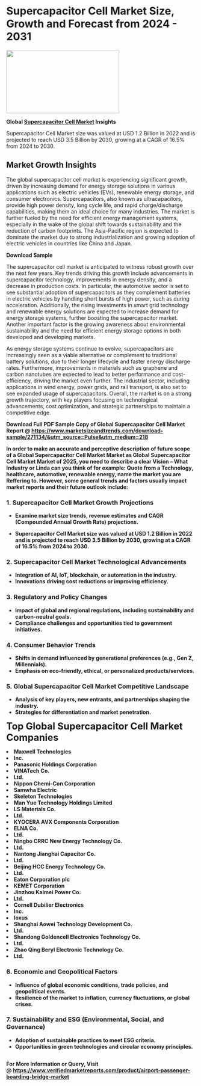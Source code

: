 <H1>Supercapacitor Cell Market Size, Growth and Forecast from 2024 - 2031</H1><img class="aligncenter size-medium wp-image-584254" src="https://thirdeyenews.in/wp-content/uploads/2024/09/Global-Market-Research-300x168.jpeg" alt="" width="300" height="168" /><p><strong>Global&nbsp;<a href="https://www.marketsizeandtrends.com/download-sample/271134/&amp;utm_source=Pulse&amp;utm_medium=218">Supercapacitor Cell Market</a> Insights</strong></p><p>Supercapacitor Cell Market size was valued at USD 1.2 Billion in 2022 and is projected to reach USD 3.5 Billion by 2030, growing at a CAGR of 16.5% from 2024 to 2030.</p><p><h2>Market Growth Insights</h2> <p>The global supercapacitor cell market is experiencing significant growth, driven by increasing demand for energy storage solutions in various applications such as electric vehicles (EVs), renewable energy storage, and consumer electronics. Supercapacitors, also known as ultracapacitors, provide high power density, long cycle life, and rapid charge/discharge capabilities, making them an ideal choice for many industries. The market is further fueled by the need for efficient energy management systems, especially in the wake of the global shift towards sustainability and the reduction of carbon footprints. The Asia-Pacific region is expected to dominate the market due to strong industrialization and growing adoption of electric vehicles in countries like China and Japan.</p> <p><strong>Download Sample</strong></p> <p>The supercapacitor cell market is anticipated to witness robust growth over the next few years. Key trends driving this growth include advancements in supercapacitor technology, improvements in energy density, and a decrease in production costs. In particular, the automotive sector is set to see substantial adoption of supercapacitors as they complement batteries in electric vehicles by handling short bursts of high power, such as during acceleration. Additionally, the rising investments in smart grid technology and renewable energy solutions are expected to increase demand for energy storage systems, further boosting the supercapacitor market. Another important factor is the growing awareness about environmental sustainability and the need for efficient energy storage options in both developed and developing markets. <p>As energy storage systems continue to evolve, supercapacitors are increasingly seen as a viable alternative or complement to traditional battery solutions, due to their longer lifecycle and faster energy discharge rates. Furthermore, improvements in materials such as graphene and carbon nanotubes are expected to lead to better performance and cost-efficiency, driving the market even further. The industrial sector, including applications in wind energy, power grids, and rail transport, is also set to see expanded usage of supercapacitors. Overall, the market is on a strong growth trajectory, with key players focusing on technological advancements, cost optimization, and strategic partnerships to maintain a competitive edge.</p> <p><strong></p><p><span class=""><strong>Download Full PDF Sample Copy of Global Supercapacitor Cell Market Report</strong> @ <a href="https://www.marketsizeandtrends.com/download-sample/271134/&amp;utm_source=Pulse&amp;utm_medium=218" target="_blank">https://www.marketsizeandtrends.com/download-sample/271134/&amp;utm_source=Pulse&amp;utm_medium=218</a></span></p><p>In order to make an accurate and perceptive description of future scope of a Global&nbsp;Supercapacitor Cell Market Market as Global&nbsp;Supercapacitor Cell Market Market of 2025, you need to describe a clear Vision &ndash; What Industry or Linda can you think of for example: Quote from a Technology, healthcare, automotive, renewable energy, name the market you are Reffering to. However, some general trends and factors usually impact market reports and their future outlook include:</p><h3>1.&nbsp;<strong>Supercapacitor Cell Market Growth Projections</strong></h3><ul><li>Examine market size trends, revenue estimates and CAGR (Compounded Annual Growth Rate) projections.</li><li><p>Supercapacitor Cell Market size was valued at USD 1.2 Billion in 2022 and is projected to reach USD 3.5 Billion by 2030, growing at a CAGR of 16.5% from 2024 to 2030.</p></li></ul><h3>2.&nbsp;<strong>Supercapacitor Cell Market Technological Advancements</strong></h3><ul><li>Integration of AI, IoT, blockchain, or automation in the industry.</li><li>Innovations driving cost reductions or improving efficiency.</li></ul><h3>3.&nbsp;<strong>Regulatory and Policy Changes</strong></h3><ul><li>Impact of global and regional regulations, including sustainability and carbon-neutral goals.</li><li>Compliance challenges and opportunities tied to government initiatives.</li></ul><h3>4.&nbsp;<strong>Consumer Behavior Trends</strong></h3><ul><li>Shifts in demand influenced by generational preferences (e.g., Gen Z, Millennials).</li><li>Emphasis on eco-friendly, ethical, or personalized products/services.</li></ul><h3>5.&nbsp;<strong>Global Supercapacitor Cell Market Competitive Landscape</strong></h3><ul><li>Analysis of key players, new entrants, and partnerships shaping the industry.</li><li>Strategies for differentiation and market penetration.</li></ul><p data-pm-slice="1 1 []"><span style="color: inherit; font-family: inherit; font-size: 25px;">Top Global Supercapacitor Cell Market Companies</span></p><div class="" data-test-id=""><p><li>Maxwell Technologies</li><li> Inc.</li><li> Panasonic Holdings Corporation</li><li> VINATech Co.</li><li> Ltd.</li><li> Nippon Chemi-Con Corporation</li><li> Samwha Electric</li><li> Skeleton Technologies</li><li> Man Yue Technology Holdings Limited</li><li> LS Materials Co.</li><li> Ltd.</li><li> KYOCERA AVX Components Corporation</li><li> ELNA Co.</li><li> Ltd.</li><li> Ningbo CRRC New Energy Technology Co.</li><li> Ltd.</li><li> Nantong Jianghai Capacitor Co.</li><li> Ltd.</li><li> Beijing HCC Energy Technology Co.</li><li> Ltd.</li><li> Eaton Corporation plc</li><li> KEMET Corporation</li><li> Jinzhou Kaimei Power Co.</li><li> Ltd.</li><li> Cornell Dubilier Electronics</li><li> Inc.</li><li> Ioxus</li><li> Shanghai Aowei Technology Development Co.</li><li> Ltd.</li><li> Shandong Goldencell Electronics Technology Co.</li><li> Ltd.</li><li> Zhao Qing Beryl Electronic Technology Co.</li><li> Ltd.</li></p></div><h3>6.&nbsp;<strong>Economic and Geopolitical Factors</strong></h3><ul><li>Influence of global economic conditions, trade policies, and geopolitical events.</li><li>Resilience of the market to inflation, currency fluctuations, or global crises.</li></ul><h3>7.&nbsp;<strong>Sustainability and ESG (Environmental, Social, and Governance)</strong></h3><ul><li>Adoption of sustainable practices to meet ESG criteria.</li><li>Opportunities in green technologies and circular economy principles.</li></ul><h2><strong style="font-size: 14px;">For More Information or Query, Visit @&nbsp;</strong><a style="background-color: #ffffff; font-size: 14px;" href="https://www.marketsizeandtrends.com/report/supercapacitor-cell-market/" target="_blank">https://www.verifiedmarketreports.com/product/airport-passenger-boarding-bridge-market</a></h2>
